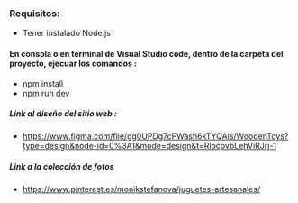 ### Requisitos:

- Tener instalado Node.js

#### En consola o en terminal de Visual Studio code, dentro de la carpeta del proyecto, ejecuar los comandos :

- npm install
- npm run dev

##### Link al diseño del sitio web :

- https://www.figma.com/file/gg0UPDg7cPWash6kTYQAls/WoodenToys?type=design&node-id=0%3A1&mode=design&t=RlocpvbLehViRJrj-1

##### Link a la colección de fotos

- https://www.pinterest.es/monikstefanova/juguetes-artesanales/
